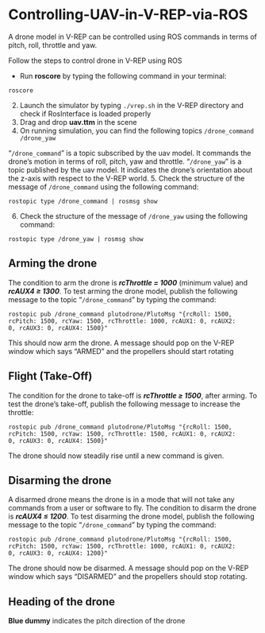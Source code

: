 # Controlling-UAV-in-V-REP-via-ROS
A drone model in V-REP can be controlled using ROS commands in terms of pitch, roll, throttle and yaw.

Follow the steps to control drone in V-REP using ROS
- Run **roscore** by typing the following command in your terminal:
```
roscore
```
2. Launch the simulator by typing ```./vrep.sh``` in the V-REP directory and check if RosInterface is loaded properly
3. Drag and drop **uav.ttm** in the scene
4. On running simulation, you can find the following topics 
```/drone_command /drone_yaw```

“```/drone_command```” is a topic subscribed by the uav model. It commands the drone’s motion in terms of roll, pitch, yaw and throttle.
“```/drone_yaw```” is a topic published by the uav model. It indicates the drone’s orientation about the z-axis with respect to the V-REP world.
5. Check the structure of the message of ```/drone_command``` using the following command:
```
rostopic type /drone_command | rosmsg show
```
6. Check the structure of the message of ```/drone_yaw``` using the following command:
```
rostopic type /drone_yaw | rosmsg show
```


## Arming the drone

The condition to arm the drone is ***rcThrottle = 1000*** (minimum value) and ***rcAUX4 ≥ 1300***. To test arming the drone model, publish the following message to the topic “```/drone_command```” by typing the command:
```
rostopic pub /drone_command plutodrone/PlutoMsg "{rcRoll: 1500,
rcPitch: 1500, rcYaw: 1500, rcThrottle: 1000, rcAUX1: 0, rcAUX2:
0, rcAUX3: 0, rcAUX4: 1500}"
```
This should now arm the drone. A message should pop on the V-REP window which says “ARMED” and the propellers should start rotating


## Flight (Take-Off)

The condition for the drone to take-off is ***rcThrottle ≥ 1500***, after arming. To test the drone’s take-off, publish the following message to increase the throttle:
```
rostopic pub /drone_command plutodrone/PlutoMsg "{rcRoll: 1500,
rcPitch: 1500, rcYaw: 1500, rcThrottle: 1500, rcAUX1: 0, rcAUX2:
0, rcAUX3: 0, rcAUX4: 1500}"
```
The drone should now steadily rise until a new command is given.

## Disarming the drone

A disarmed drone means the drone is in a mode that will not take any commands from a user or software to fly.
The condition to disarm the drone is ***rcAUX4 ≤ 1200***. To test disarming the drone model, publish the following
message to the topic “```/drone_command```” by typing the command:
```
rostopic pub /drone_command plutodrone/PlutoMsg "{rcRoll: 1500,
rcPitch: 1500, rcYaw: 1500, rcThrottle: 1000, rcAUX1: 0, rcAUX2:
0, rcAUX3: 0, rcAUX4: 1200}"
```
The drone should now be disarmed. A message should pop on the V-REP window which says “DISARMED” and the propellers should stop rotating.

## Heading of the drone
**Blue dummy** indicates the pitch direction of the drone

